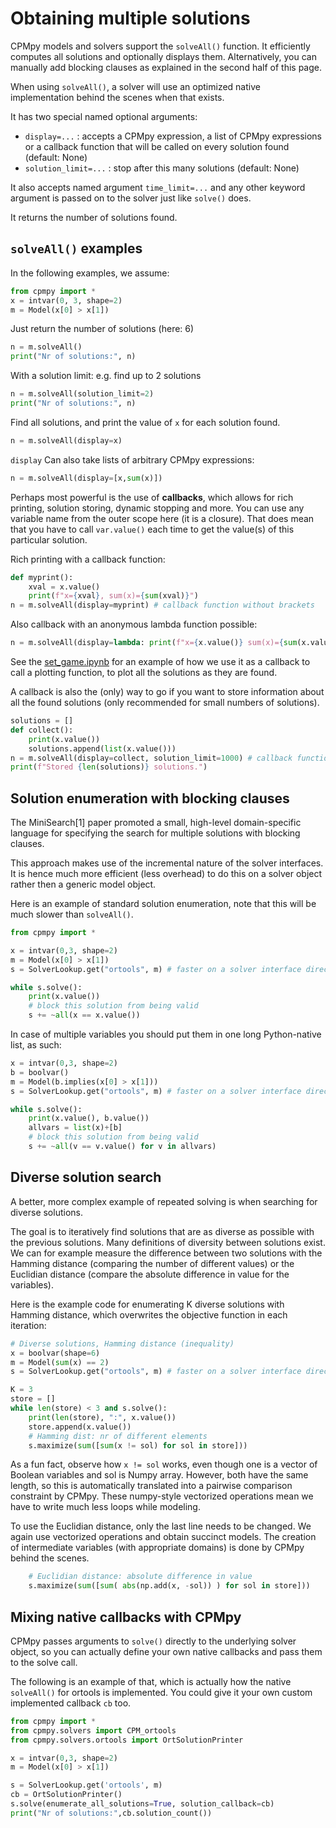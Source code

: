 # Obtaining multiple solutions

CPMpy models and solvers support the `solveAll()` function. It efficiently computes all solutions and optionally displays them. Alternatively, you can manually add blocking clauses as explained in the second half of this page.

When using `solveAll()`, a solver will use an optimized native implementation behind the scenes when that exists.

It has two special named optional arguments:

  - `display=...` : accepts a CPMpy expression, a list of CPMpy expressions or a callback function that will be called on every solution found (default: None)
  - `solution_limit=...` : stop after this many solutions (default: None)

It also accepts named argument `time_limit=...` and any other keyword argument is passed on to the solver just like `solve()` does.

It returns the number of solutions found.

## `solveAll()` examples

In the following examples, we assume:

```python
from cpmpy import *
x = intvar(0, 3, shape=2)
m = Model(x[0] > x[1])
```

Just return the number of solutions (here: 6)
```python
n = m.solveAll()
print("Nr of solutions:", n)
```

With a solution limit: e.g. find up to 2 solutions
```python
n = m.solveAll(solution_limit=2)
print("Nr of solutions:", n)
```

Find all solutions, and print the value of `x` for each solution found.
```python
n = m.solveAll(display=x)
```

`display` Can also take lists of arbitrary CPMpy expressions:
```python
n = m.solveAll(display=[x,sum(x)])
```

Perhaps most powerful is the use of __callbacks__, which allows for rich printing, solution storing, dynamic stopping and more. You can use any variable name from the outer scope here (it is a closure). That does mean that you have to call `var.value()` each time to get the value(s) of this particular solution.

Rich printing with a callback function:
```python
def myprint():
    xval = x.value()
    print(f"x={xval}, sum(x)={sum(xval)}")
n = m.solveAll(display=myprint) # callback function without brackets 
```

Also callback with an anonymous lambda function possible:
```python
n = m.solveAll(display=lambda: print(f"x={x.value()} sum(x)={sum(x.value())}") 
```

See the [set_game.ipynb](https://github.com/CPMpy/cpmpy/blob/master/examples/set_game.ipynb) for an example of how we use it as a callback to call a plotting function, to plot all the solutions as they are found.

A callback is also the (only) way to go if you want to store information about all the found solutions (only recommended for small numbers of solutions).
```python
solutions = []
def collect():
    print(x.value())
    solutions.append(list(x.value()))
n = m.solveAll(display=collect, solution_limit=1000) # callback function without brackets
print(f"Stored {len(solutions)} solutions.")
```


## Solution enumeration with blocking clauses
The MiniSearch[1] paper promoted a small, high-level domain-specific language for specifying the search for multiple solutions with blocking clauses.

This approach makes use of the incremental nature of the solver interfaces. It is hence much more efficient (less overhead) to do this on a solver object rather then a generic model object.

Here is an example of standard solution enumeration, note that this will be much slower than `solveAll()`.

```python
from cpmpy import *

x = intvar(0,3, shape=2)
m = Model(x[0] > x[1])
s = SolverLookup.get("ortools", m) # faster on a solver interface directly

while s.solve():
    print(x.value())
    # block this solution from being valid
    s += ~all(x == x.value())
```

In case of multiple variables you should put them in one long Python-native list, as such:
```python
x = intvar(0,3, shape=2)
b = boolvar()
m = Model(b.implies(x[0] > x[1]))
s = SolverLookup.get("ortools", m) # faster on a solver interface directly

while s.solve():
    print(x.value(), b.value())
    allvars = list(x)+[b]
    # block this solution from being valid
    s += ~all(v == v.value() for v in allvars)
```


## Diverse solution search
A better, more complex example of repeated solving is when searching for diverse solutions.

The goal is to iteratively find solutions that are as diverse as possible with the previous solutions. Many definitions of diversity between solutions exist. We can for example measure the difference between two solutions with the Hamming distance (comparing the number of different values) or the Euclidian distance (compare the absolute difference in value for the variables).

Here is the example code for enumerating K diverse solutions with Hamming distance, which overwrites the objective function in each iteration:

```python
# Diverse solutions, Hamming distance (inequality)
x = boolvar(shape=6)
m = Model(sum(x) == 2)
s = SolverLookup.get("ortools", m) # faster on a solver interface directly

K = 3
store = []
while len(store) < 3 and s.solve():
    print(len(store), ":", x.value())
    store.append(x.value())
    # Hamming dist: nr of different elements
    s.maximize(sum([sum(x != sol) for sol in store]))
```

As a fun fact, observe how `x != sol` works, even though one is a vector of Boolean variables and sol is Numpy array. However, both have the same length, so this is automatically translated into a pairwise comparison constraint by CPMpy. These numpy-style vectorized operations mean we have to write much less loops while modeling.

To use the Euclidian distance, only the last line needs to be changed. We again use vectorized operations and obtain succinct models. The creation of intermediate variables (with appropriate domains) is done by CPMpy behind the scenes.

```python
    # Euclidian distance: absolute difference in value
    s.maximize(sum([sum( abs(np.add(x, -sol)) ) for sol in store]))
```

## Mixing native callbacks with CPMpy

CPMpy passes arguments to `solve()` directly to the underlying solver object, so you can actually define your own native callbacks and pass them to the solve call.

The following is an example of that, which is actually how the native `solveAll()` for ortools is implemented. You could give it your own custom implemented callback `cb` too.
```python
from cpmpy import *
from cpmpy.solvers import CPM_ortools
from cpmpy.solvers.ortools import OrtSolutionPrinter

x = intvar(0,3, shape=2)
m = Model(x[0] > x[1])

s = SolverLookup.get('ortools', m)
cb = OrtSolutionPrinter()
s.solve(enumerate_all_solutions=True, solution_callback=cb)
print("Nr of solutions:",cb.solution_count())
```
